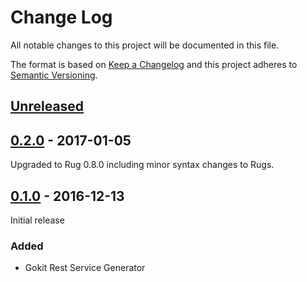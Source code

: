# Change Log

All notable changes to this project will be documented in this file.

The format is based on [Keep a Changelog](http://keepachangelog.com/)
and this project adheres to [Semantic Versioning](http://semver.org/).

## [Unreleased]

[Unreleased]: https://github.com/atomist-rugs/gokit-rest-service/compare/0.2.0...HEAD

## [0.2.0] - 2017-01-05

Upgraded to Rug 0.8.0 including minor syntax changes to Rugs.

[0.2.0]: https://github.com/atomist-rugs/gokit-rest-service/compare/0.1.0...0.2.0

## [0.1.0] - 2016-12-13

Initial release

[0.1.0]: https://github.com/atomist-rugs/gokit-rest-service/tree/0.1.0

### Added

-   Gokit Rest Service Generator
